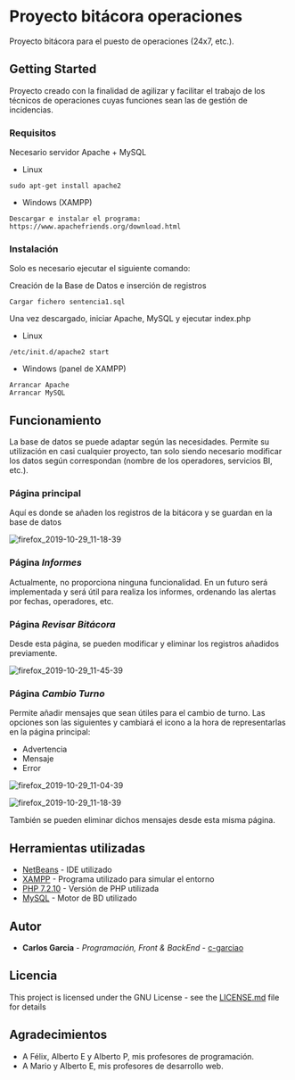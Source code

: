 # Proyecto bitácora operaciones
Proyecto bitácora para el puesto de operaciones (24x7, etc.).
## Getting Started

Proyecto creado con la finalidad de agilizar y facilitar el trabajo de los técnicos de operaciones cuyas funciones sean las de gestión de incidencias.

### Requisitos

Necesario servidor Apache + MySQL

* Linux
```
sudo apt-get install apache2
```
* Windows (XAMPP)
```
Descargar e instalar el programa:
https://www.apachefriends.org/download.html
```
### Instalación

Solo es necesario ejecutar el siguiente comando:

Creación de la Base de Datos e inserción de registros
```
Cargar fichero sentencia1.sql
```
Una vez descargado, iniciar Apache, MySQL y ejecutar index.php

* Linux
```
/etc/init.d/apache2 start
```
* Windows (panel de XAMPP)
```
Arrancar Apache
Arrancar MySQL
```
## Funcionamiento

La base de datos se puede adaptar según las necesidades. Permite su utilización en casi cualquier proyecto, tan solo siendo necesario modificar los datos según correspondan (nombre de los operadores, servicios BI, etc.).

### Página principal

Aquí es donde se añaden los registros de la bitácora y se guardan en la base de datos

![firefox_2019-10-29_11-18-39](https://user-images.githubusercontent.com/51420640/67758656-64594880-fa3e-11e9-8cf4-5bc1c0104ff4.png)

### Página _Informes_

Actualmente, no proporciona ninguna funcionalidad. En un futuro será implementada y será útil para realiza los informes, ordenando las alertas por fechas, operadores, etc.

### Página _Revisar_ _Bitácora_

Desde esta página, se pueden modificar y eliminar los registros añadidos previamente.

![firefox_2019-10-29_11-45-39](https://user-images.githubusercontent.com/51420640/67760666-ff9fed00-fa41-11e9-8035-c6cb5b1a2939.png)

### Página _Cambio_ _Turno_

Permite añadir mensajes que sean útiles para el cambio de turno. Las opciones son las siguientes y cambiará el icono a la hora de representarlas en la página principal:
*  Advertencia
*  Mensaje
*  Error

![firefox_2019-10-29_11-04-39](https://user-images.githubusercontent.com/51420640/67759357-96b77580-fa3f-11e9-8ddd-30bdc16413f1.png)

![firefox_2019-10-29_11-18-39](https://user-images.githubusercontent.com/51420640/67759570-f6158580-fa3f-11e9-945b-7d2decfc2808.png)

También se pueden eliminar dichos mensajes desde esta misma página.

## Herramientas utilizadas

* [NetBeans](https://netbeans.org/) - IDE utilizado
* [XAMPP](https://www.apachefriends.org/es/index.html) - Programa utilizado para simular el entorno
* [PHP 7.2.10](https://www.php.net/) - Versión de PHP utilizada
* [MySQL](https://www.mysql.com/) - Motor de BD utilizado


## Autor

* **Carlos Garcia** - *Programación, Front & BackEnd* - [c-garciao](https://github.com/c-garciao)

## Licencia

This project is licensed under the GNU License - see the [LICENSE.md](./LICENSE.md) file for details

## Agradecimientos

* A Félix, Alberto E y Alberto P, mis profesores de programación.
* A Mario y Alberto E, mis profesores de desarrollo web.
